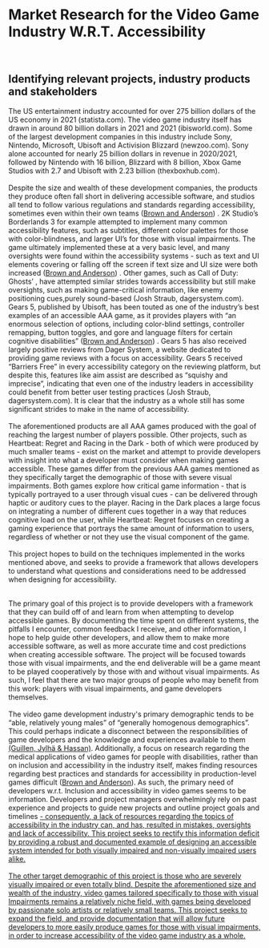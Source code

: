 <h1> Market Research for the Video Game Industry W.R.T. Accessibility </h1>
<br>
<h2> 
  Identifying relevant projects, industry products and stakeholders
</h2>


  The US entertainment industry accounted for over 275 billion dollars of the US economy in 2021 (statista.com). The video game industry itself has drawn in around 80 billion dollars in 2021 and 2021 (ibisworld.com). Some of the largest development companies in this industry include Sony, Nintendo, Microsoft, Ubisoft and Activision Blizzard (newzoo.com). Sony alone accounted for nearly 25 billion dollars in revenue in 2020/2021, followed by Nintendo with 16 billion, Blizzard with 8 billion, Xbox Game Studios with 2.7 and Ubisoft with 2.23 billion (thexboxhub.com). 
<br>    
Despite the size and wealth of these development companies, the products they produce often fall short in delivering accessible software, and studios all tend to follow various regulations and standards regarding accessibility, sometimes even within their own teams (<a href = "https://journals.sagepub.com/doi/full/10.1177/1555412020971500?casa_token=ANea-RrryfUAAAAA%3AanyC7cr_1RR2llgV9vGIPtvV2OwApG6VE9vKzVN6DqWoZBaG4V6TEsSTAEJBrIETKhRH6suq67-c">Brown and Anderson</a>) . 2K Studio’s Borderlands 3 for example attempted to implement many common accessibility features, such as subtitles, different color palettes for those with color-blindness, and larger UI’s for those with visual impairments. The game ultimately implemented these at a very basic level, and many oversights were found within the accessibility systems - such as text and UI elements covering or falling off the screen if text size and UI size were both increased (<a href = "https://journals.sagepub.com/doi/full/10.1177/1555412020971500?casa_token=ANea-RrryfUAAAAA%3AanyC7cr_1RR2llgV9vGIPtvV2OwApG6VE9vKzVN6DqWoZBaG4V6TEsSTAEJBrIETKhRH6suq67-c">Brown and Anderson</a>) . Other games, such as Call of Duty: Ghosts’ , have attempted similar strides towards accessibility but still make oversights, such as making game-critical information, like enemy positioning cues,purely sound-based (Josh Straub, dagersystem.com). Gears 5, published by Ubisoft, has been touted as one of the industry’s best examples of an accessible AAA game, as it provides players with “an enormous selection of options, including color-blind settings, controller remapping, button toggles, and gore and language filters for certain cognitive disabilities” (<a href = "https://journals.sagepub.com/doi/full/10.1177/1555412020971500?casa_token=ANea-RrryfUAAAAA%3AanyC7cr_1RR2llgV9vGIPtvV2OwApG6VE9vKzVN6DqWoZBaG4V6TEsSTAEJBrIETKhRH6suq67-c">Brown and Anderson</a>) . Gears 5 has also received largely positive reviews from Dager System, a website dedicated to providing game reviews with a focus on accessibility. Gears 5 received “Barriers Free” in every accessibility category on the reviewing platform, but despite this, features like aim assist are described as “squishy and imprecise”, indicating that even one of the industry leaders in accessibility could benefit from better user testing practices (Josh Straub, dagersystem.com). It is clear that the industry as a whole still has some significant strides to make in the name of accessibility. 
<br>    
The aforementioned products are all AAA games produced with the goal of reaching the largest number of players possible. Other projects, such as Heartbeat: Regret and Racing in the Dark - both of which were produced by much smaller teams - exist on the market and attempt to provide developers with insight into what a developer must consider when making games accessible. These games differ from the previous AAA games mentioned as they specifically target the demographic of those with severe visual impairments. Both games explore how critical game information - that is typically portrayed to a user through visual cues - can be delivered through haptic or auditory cues to the player. Racing in the Dark places a large focus on integrating a number of different cues together in a way that reduces cognitive load on the user, while Heartbeat: Regret focuses on creating a gaming experience that portrays the same amount of information to users, regardless of whether or not they use the visual component of the game. 
<br>    
This project hopes to build on the techniques implemented in the works mentioned above, and seeks to provide a framework that allows developers to understand what questions and considerations need to be addressed when designing for accessibility. 
<br>

<br>
The primary goal of this project is to provide developers with a framework that they can build off of and learn from when attempting to develop accessible games. By documenting the time spent on different systems, the pitfalls I encounter, common feedback I receive, and other information, I hope to help guide other developers, and allow them to make more accessible software, as well as more accurate time and cost predictions when creating accessible software. The project will be focused towards those with visual impairments, and the end deliverable will be a game meant to be played cooperatively by those with and without visual impairments. As such, I feel that there are two major groups of people who may benefit from this work: players with visual impairments, and game developers themselves. 
<br>

<br>
The video game development industry's primary demographic tends to be “able, relatively young males” of “generally homogenous demographics”. This could perhaps indicate a disconnect between the responsibilities of game developers and the knowledge and experiences available to them <a href = "https://dl.acm.org/doi/abs/10.1145/3464327.3464365?casa_token=WHel7Sbzt6UAAAAA:FTzU8cle5kqWp6cmskWrYaOJJ4qlFYbSn0oxQ45Nl9aCLBCmDx_dL4jWqcX9tWvj7NO3RjvlqjYq">(Guillen, Jylhä & Hassan)</a>. Additionally, a focus on research regarding the medical applications of video games for people with disabilities, rather than on inclusion and accessibility in the industry itself, makes finding resources regarding best practices and standards for accessibility in production-level games difficult (<a href = "https://journals.sagepub.com/doi/full/10.1177/1555412020971500?casa_token=ANea-RrryfUAAAAA%3AanyC7cr_1RR2llgV9vGIPtvV2OwApG6VE9vKzVN6DqWoZBaG4V6TEsSTAEJBrIETKhRH6suq67-c">Brown and Anderson</a>). As such, the primary need of developers w.r.t. Inclusion and accessibility in video games seems to be information. Developers and project managers overwhelmingly rely on past experience and projects to guide new projects and outline project goals and timelines <a href= "https://www.microsoft.com/en-us/research/wp-content/uploads/2016/02/MSR-TR-2011-8.pdf"(Buse and Zimmerman)</a> - consequently, a lack of resources regarding the topics of accessibility in the industry can, and has, resulted in mistakes, oversights and lack of accessibility. This project seeks to rectify this information deficit by providing a robust and documented example of designing an accessible system intended for both visually impaired and non-visually impaired users alike. 
<br>
<br>
The other target demographic of this project is those who are severely visually impaired or even totally blind. Despite the aforementioned size and wealth of the industry, video games tailored specifically to those with visual Impairments remains a relatively niche field, with games being developed by passionate solo artists or relatively small teams. This project seeks to expand the field, and provide documentation that will allow future developers to more easily produce games for those with visual impairments, in order to increase accessibility of the video game industry as a whole. 


